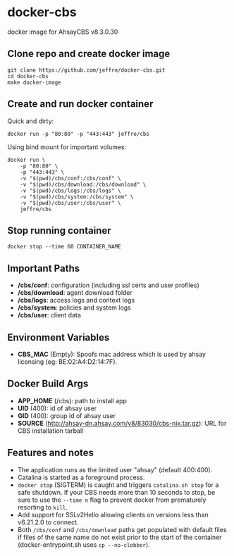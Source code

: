 # docker-cbs
docker image for AhsayCBS v8.3.0.30


## Clone repo and create docker image
    git clone https://github.com/jeffre/docker-cbs.git
    cd docker-cbs
    make docker-image


## Create and run docker container
Quick and dirty:

    docker run -p "80:80" -p "443:443" jeffre/cbs
Using bind mount for important volumes:

    docker run \
        -p "80:80" \
        -p "443:443" \
        -v "$(pwd)/cbs/conf:/cbs/conf" \
        -v "$(pwd)/cbs/download:/cbs/download" \
        -v "$(pwd)/cbs/logs:/cbs/logs" \
        -v "$(pwd)/cbs/system:/cbs/system" \
        -v "$(pwd)/cbs/user:/cbs/user" \
        jeffre/cbs

## Stop running container
    docker stop --time 60 CONTAINER_NAME


## Important Paths
+ **/cbs/conf**: configuration (including ssl certs and user profiles)
+ **/cbs/download**: agent download folder
+ **/cbs/logs**: access logs and context logs
+ **/cbs/system**: policies and system logs 
+ **/cbs/user**: client data


## Environment Variables
+ **CBS_MAC** (Empty): Spoofs mac address which is used by ahsay licensing
(eg: BE:02:A4:D2:14:7F).


## Docker Build Args
+ **APP_HOME** (/cbs): path to install app
+ **UID** (400): id of ahsay user
+ **GID** (400): group id of ahsay user
+ **SOURCE** (http://ahsay-dn.ahsay.com/v8/83030/cbs-nix.tar.gz): URL for CBS
installation tarball


## Features and notes
+ The application runs as the limited user "ahsay" (default 400:400).
+ Catalina is started as a foreground process.
+ `docker stop` (SIGTERM) is caught and triggers `catalina.sh stop` for a
safe shutdown. If your CBS needs more than 10 seconds to stop, be sure to use
the `--time n` flag to prevent docker from prematurely resorting to `kill`.
+ Add support for SSLv2Hello allowing clients on versions less than v6.21.2.0 to connect.
+ Both `/cbs/conf` and `/cbs/download` paths get populated with default files if files
of the same name do not exist prior to the start of the container (docker-entrypoint.sh uses 
`cp --no-clobber`).